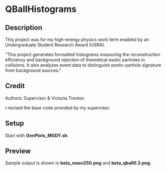 # QBallHistograms

## Description

This project was for my high-energy physics work term enabled by an Undergraduate Student Research Award (USRA).

"This project generates formatted histograms measuring the reconstruction efficiency and background rejection of theoretical exotic particles in collisions. It also analyzes event data to distinguish exotic-particle signature from background sources."

## Credit

Authors: Supervisor & Victoria Trenton

I revised the base code provided by my supervisor.

## Setup

Start with **GenPlots_MGDY.sh**.

## Preview

Sample output is shown in **beta_mass250.png** and **beta_qball0.3.png**.
